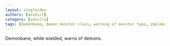 ```yaml
---
layout: singleidea
authors: [aosdict]
category: [vanilla]
tags: [demonbane, demon monster class, warning of monster type, implemented in xnethack]
---
```

Demonbane, while wielded, warns of demons.
